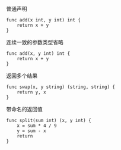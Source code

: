 普通声明

```
func add(x int, y int) int {
    return x + y
}
```

连续一致的参数类型省略

```
func add(x, y int) int {
    return x + y
}
```

返回多个结果

```
func swap(x, y string) (string, string) {
    return y, x
}
```

带命名的返回值

```
func split(sum int) (x, y int) {
    x = sum * 4 / 9
    y = sum - x
    return
}
```


